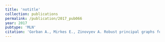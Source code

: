 ```yaml
---
title: 'notitle'
collection: publications
permalink: /publication/2017_pub066
year: 2017
pubtype: 'MLN'
citation: 'Gorban A., Mirkes E., Zinovyev A. Robust principal graphs for data approximation. <i>Archives of Data Science</i> 2(1):1:16, 2017.'
---
```

